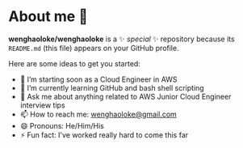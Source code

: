 # About me 👋


**wenghaoloke/wenghaoloke** is a ✨ _special_ ✨ repository because its `README.md` (this file) appears on your GitHub profile.

Here are some ideas to get you started:

- 🔭 I’m starting soon as a Cloud Engineer in AWS 
- 🌱 I’m currently learning GitHub and bash shell scripting
- 💬 Ask me about anything related to AWS Junior Cloud Engineer interview tips
- 📫 How to reach me: wenghaoloke@gmail.com
- 😄 Pronouns: He/Him/His
- ⚡ Fun fact: I've worked really hard to come this far
